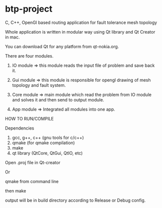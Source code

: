 btp-project
===========

C, C++, OpenGl based routing application for fault tolerance mesh topology

Whole application is written in modular way using Qt library and Qt Creator in mac.

You can download Qt for any platform from qt-nokia.org.


There are four modules.

1) IO module => this module reads the input file of problem and save back it.

2) Gui module => this module is responsible for opengl drawing of mesh topology and fault system.

3) Core module => main module which read the problem from IO module and solves it and then send to 
 output module.
 
 4) App module => Integrated all modules into one app.
 
 HOW TO RUN/COMPILE
 
 Dependencies
 1) gcc, g++, c++ (gnu tools for c/c++)
 2) qmake (for qmake compilation)
 3) make
 4) qt library (QtCore, QtGui, QtIO, etc)
 
 
 Open .proj file in Qt-creator
 
 Or
 
 qmake from command line
 
 then make
 
 output will be in build directory according to Release or Debug config.
 
 
